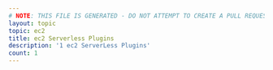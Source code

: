 ```yaml
---
# NOTE: THIS FILE IS GENERATED - DO NOT ATTEMPT TO CREATE A PULL REQUEST TO UPDATE THE DATA. 
layout: topic
topic: ec2
title: ec2 Serverless Plugins
description: '1 ec2 ServerLess Plugins'
count: 1
---
```

